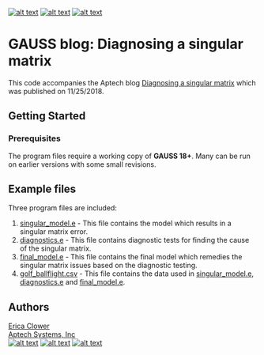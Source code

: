 [![alt text][1.1]][1]
[![alt text][2.1]][2]
[![alt text][3.1]][3]

# GAUSS blog: Diagnosing a singular matrix
This code accompanies the Aptech blog [Diagnosing a singular matrix](https://www.aptech.com/blog/diagnosing-a-singular-matrix/) which was published on 11/25/2018.

## Getting Started
### Prerequisites
The program files require a working copy of **GAUSS 18+**. Many can be run on earlier versions with some small revisions.

## Example files
Three program files are included:
1. [singular_model.e](singular_model.e) - This file contains the model which results in a singular matrix error.
2. [diagnostics.e](diagnostics.e) - This file contains diagnostic tests for finding the cause of the singular matrix.
3. [final_model.e](final_model.e) - This file contains the final model which remedies the singular matrix issues based on the diagnostic testing.
3. [golf_ballflight.csv](golf_ballflight.csv) - This file contains the data used in [singular_model.e](singular_model.e), [diagnostics.e](diagnostics.e) and [final_model.e](final_model.e).

## Authors
[Erica Clower](mailto:erica@aptech.com)  
[Aptech Systems, Inc](https://www.aptech.com/)  
[![alt text][1.1]][1]
[![alt text][2.1]][2]
[![alt text][3.1]][3]

<!-- links to social media icons -->
[1.1]: https://www.aptech.com/wp-content/uploads/2019/02/fb.png (Visit Aptech Facebook)
[2.1]: https://www.aptech.com/wp-content/uploads/2019/02/gh.png (Aptech Github)
[3.1]: https://www.aptech.com/wp-content/uploads/2019/02/li.png (Find us on LinkedIn)

<!-- links to your social media accounts -->
[1]: https://www.facebook.com/GAUSSAptech/
[2]: https://github.com/aptech
[3]: https://linkedin.com/in/ericaclower
<!-- Please don't remove this: Grab your social icons from https://github.com/carlsednaoui/gitsocial -->
